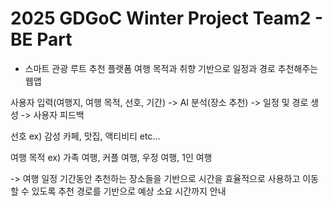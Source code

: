 # 2025 GDGoC Winter Project Team2 - BE Part

* 스마트 관광 루트 추천 플랫폼
여행 목적과 취향 기반으로 일정과 경로 추천해주는 웹앱

사용자 입력(여행지, 여행 목적, 선호, 기간) -> AI 분석(장소 추천) -> 일정 및 경로 생성 -> 사용자 피드백

선호 ex) 감성 카페, 맛집, 액티비티 etc...

여행 목적 ex) 가족 여행, 커플 여행, 우정 여행, 1인 여행

-> 여행 일정 기간동안 추천하는 장소들을 기반으로 시간을 효율적으로 사용하고 이동할 수 있도록 추천 경로를 기반으로 예상 소요 시간까지 안내
